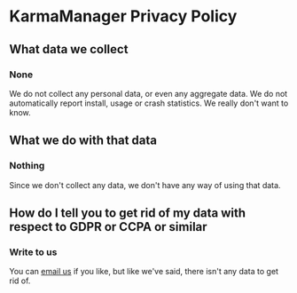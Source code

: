 # KarmaManager Privacy Policy

## What data we collect
### None
We do not collect any personal data, or even any aggregate data.  We do not automatically report install, usage
or crash statistics.  We really don't want to know.

## What we do with that data
### Nothing
Since we don't collect any data, we don't have any way of using that data.

## How do I tell you to get rid of my data with respect to GDPR or CCPA or similar
### Write to us
You can [email us](mailto:mitch@mitchpatenaude.net?Subject=KarmaManager%20Privacy%20Policy) if you like, but
like we've said, there isn't any data to get rid of.
